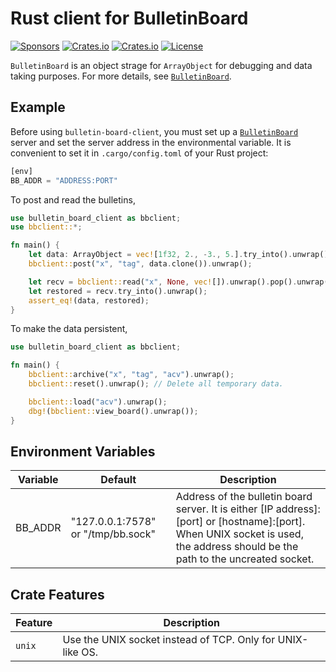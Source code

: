 Rust client for BulletinBoard
=============================
[![Sponsors](https://img.shields.io/badge/offer-Coffee-red?style=flat-square)](https://github.com/sponsors/YShoji-HEP)
[![Crates.io](https://img.shields.io/crates/v/bulletin-board-client?style=flat-square)](https://crates.io/crates/bulletin-board-client)
[![Crates.io](https://img.shields.io/crates/d/bulletin-board-client?style=flat-square)](https://crates.io/crates/bulletin-board-client)
[![License](https://img.shields.io/badge/license-Apache%202.0-blue?style=flat-square)](https://github.com/YShoji-HEP/BulletinBoard/blob/main/LICENSE.txt)

`BulletinBoard` is an object strage for `ArrayObject` for debugging and data taking purposes.
For more details, see [`BulletinBoard`](https://github.com/YShoji-HEP/BulletinBoard).

Example
-------
Before using `bulletin-board-client`, you must set up a [`BulletinBoard`](https://github.com/YShoji-HEP/BulletinBoard) server and set the server address in the environmental variable. It is convenient to set it in `.cargo/config.toml` of your Rust project:
```rust
[env]
BB_ADDR = "ADDRESS:PORT"
```

To post and read the bulletins, 
```rust
use bulletin_board_client as bbclient;
use bbclient::*;

fn main() {
    let data: ArrayObject = vec![1f32, 2., -3., 5.].try_into().unwrap();
    bbclient::post("x", "tag", data.clone()).unwrap();

    let recv = bbclient::read("x", None, vec![]).unwrap().pop().unwrap();
    let restored = recv.try_into().unwrap();
    assert_eq!(data, restored);
}
```

To make the data persistent,
```rust
use bulletin_board_client as bbclient;

fn main() {
    bbclient::archive("x", "tag", "acv").unwrap();
    bbclient::reset().unwrap(); // Delete all temporary data.

    bbclient::load("acv").unwrap();
    dbg!(bbclient::view_board().unwrap());
}
```
Environment Variables
---------------------
|Variable|Default|Description|
|-|-|-|
|BB_ADDR|"127.0.0.1:7578" or "/tmp/bb.sock"|Address of the bulletin board server. It is either [IP address]:[port] or [hostname]:[port]. When UNIX socket is used, the address should be the path to the uncreated socket.|


Crate Features
--------------
|Feature|Description|
|-|-|
|`unix`|Use the UNIX socket instead of TCP. Only for UNIX-like OS.|